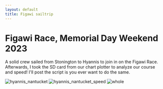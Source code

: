 ```yaml
---
layout: default
title: Figawi sailtrip
---
```

# Figawi Race, Memorial Day Weekend 2023

A solid crew sailed from Stonington to Hyannis to join in on the Figawi Race. Afterwards, I took the SD card from our chart plotter to analyze our course and speed! I'll post the script is you ever want to do the same.

![hyannis_nantucket](https://github.com/LucasFJones/LucasFJones.github.io/assets/65695212/f1b392c8-b798-45b8-8748-90bfc4dcd338)
![hyannis_nantucket_speed](https://github.com/LucasFJones/LucasFJones.github.io/assets/65695212/4bce7f2f-05ff-49aa-8bcb-422449b8dc75)
![whole](https://github.com/LucasFJones/LucasFJones.github.io/assets/65695212/9dda5f11-66d2-4a31-8be9-9013b39ed387)
